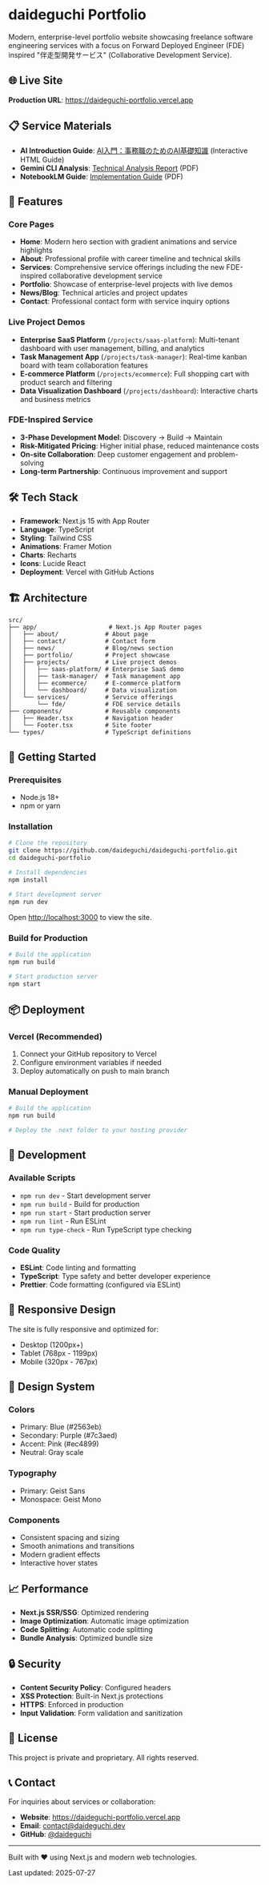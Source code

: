 # daideguchi Portfolio

Modern, enterprise-level portfolio website showcasing freelance software engineering services with a focus on Forward Deployed Engineer (FDE) inspired "伴走型開発サービス" (Collaborative Development Service).

## 🌐 Live Site

**Production URL**: https://daideguchi-portfolio.vercel.app

## 📋 Service Materials

- **AI Introduction Guide**: [AI入門：事務職のためのAI基礎知識](https://daideguchi-portfolio.vercel.app/AI入門：事務職のためのAI基礎知識/page_1.html) (Interactive HTML Guide)
- **Gemini CLI Analysis**: [Technical Analysis Report](https://daideguchi-portfolio.vercel.app/resources/presentations/gemini-cli-analysis.pdf) (PDF)
- **NotebookLM Guide**: [Implementation Guide](https://daideguchi-portfolio.vercel.app/resources/presentations/notebooklm-guide.pdf) (PDF)

## 🚀 Features

### Core Pages
- **Home**: Modern hero section with gradient animations and service highlights
- **About**: Professional profile with career timeline and technical skills
- **Services**: Comprehensive service offerings including the new FDE-inspired collaborative development service
- **Portfolio**: Showcase of enterprise-level projects with live demos
- **News/Blog**: Technical articles and project updates
- **Contact**: Professional contact form with service inquiry options

### Live Project Demos
- **Enterprise SaaS Platform** (`/projects/saas-platform`): Multi-tenant dashboard with user management, billing, and analytics
- **Task Management App** (`/projects/task-manager`): Real-time kanban board with team collaboration features
- **E-commerce Platform** (`/projects/ecommerce`): Full shopping cart with product search and filtering
- **Data Visualization Dashboard** (`/projects/dashboard`): Interactive charts and business metrics

### FDE-Inspired Service
- **3-Phase Development Model**: Discovery → Build → Maintain
- **Risk-Mitigated Pricing**: Higher initial phase, reduced maintenance costs
- **On-site Collaboration**: Deep customer engagement and problem-solving
- **Long-term Partnership**: Continuous improvement and support

## 🛠 Tech Stack

- **Framework**: Next.js 15 with App Router
- **Language**: TypeScript
- **Styling**: Tailwind CSS
- **Animations**: Framer Motion
- **Charts**: Recharts
- **Icons**: Lucide React
- **Deployment**: Vercel with GitHub Actions

## 🏗 Architecture

```
src/
├── app/                    # Next.js App Router pages
│   ├── about/             # About page
│   ├── contact/           # Contact form
│   ├── news/              # Blog/news section
│   ├── portfolio/         # Project showcase
│   ├── projects/          # Live project demos
│   │   ├── saas-platform/ # Enterprise SaaS demo
│   │   ├── task-manager/  # Task management app
│   │   ├── ecommerce/     # E-commerce platform
│   │   └── dashboard/     # Data visualization
│   └── services/          # Service offerings
│       └── fde/           # FDE service details
├── components/            # Reusable components
│   ├── Header.tsx         # Navigation header
│   └── Footer.tsx         # Site footer
└── types/                 # TypeScript definitions
```

## 🚀 Getting Started

### Prerequisites
- Node.js 18+ 
- npm or yarn

### Installation

```bash
# Clone the repository
git clone https://github.com/daideguchi/daideguchi-portfolio.git
cd daideguchi-portfolio

# Install dependencies
npm install

# Start development server
npm run dev
```

Open [http://localhost:3000](http://localhost:3000) to view the site.

### Build for Production

```bash
# Build the application
npm run build

# Start production server
npm start
```

## 📦 Deployment

### Vercel (Recommended)

1. Connect your GitHub repository to Vercel
2. Configure environment variables if needed
3. Deploy automatically on push to main branch

### Manual Deployment

```bash
# Build the application
npm run build

# Deploy the .next folder to your hosting provider
```

## 🔧 Development

### Available Scripts

- `npm run dev` - Start development server
- `npm run build` - Build for production
- `npm run start` - Start production server
- `npm run lint` - Run ESLint
- `npm run type-check` - Run TypeScript type checking

### Code Quality

- **ESLint**: Code linting and formatting
- **TypeScript**: Type safety and better developer experience
- **Prettier**: Code formatting (configured via ESLint)

## 📱 Responsive Design

The site is fully responsive and optimized for:
- Desktop (1200px+)
- Tablet (768px - 1199px)
- Mobile (320px - 767px)

## 🎨 Design System

### Colors
- Primary: Blue (#2563eb)
- Secondary: Purple (#7c3aed)
- Accent: Pink (#ec4899)
- Neutral: Gray scale

### Typography
- Primary: Geist Sans
- Monospace: Geist Mono

### Components
- Consistent spacing and sizing
- Smooth animations and transitions
- Modern gradient effects
- Interactive hover states

## 📈 Performance

- **Next.js SSR/SSG**: Optimized rendering
- **Image Optimization**: Automatic image optimization
- **Code Splitting**: Automatic code splitting
- **Bundle Analysis**: Optimized bundle size

## 🔒 Security

- **Content Security Policy**: Configured headers
- **XSS Protection**: Built-in Next.js protections
- **HTTPS**: Enforced in production
- **Input Validation**: Form validation and sanitization

## 📄 License

This project is private and proprietary. All rights reserved.

## 📞 Contact

For inquiries about services or collaboration:

- **Website**: https://daideguchi-portfolio.vercel.app
- **Email**: contact@daideguchi.dev
- **GitHub**: [@daideguchi](https://github.com/daideguchi)

---

Built with ❤️ using Next.js and modern web technologies.

Last updated: 2025-07-27